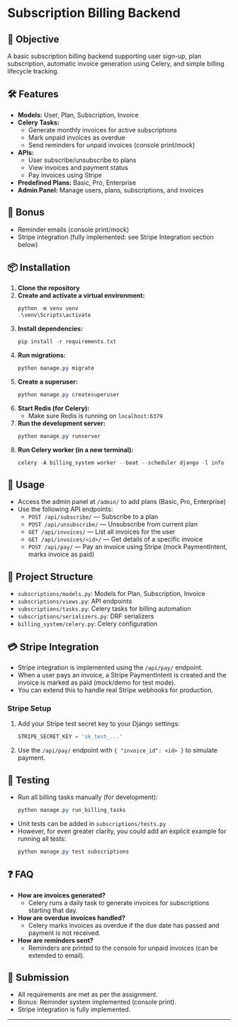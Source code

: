 # Subscription Billing Backend

## 📌 Objective
A basic subscription billing backend supporting user sign-up, plan subscription, automatic invoice generation using Celery, and simple billing lifecycle tracking.

## 🛠️ Features
- **Models:** User, Plan, Subscription, Invoice
- **Celery Tasks:**
  - Generate monthly invoices for active subscriptions
  - Mark unpaid invoices as overdue
  - Send reminders for unpaid invoices (console print/mock)
- **APIs:**
  - User subscribe/unsubscribe to plans
  - View invoices and payment status
  - Pay invoices using Stripe
- **Predefined Plans:** Basic, Pro, Enterprise
- **Admin Panel:** Manage users, plans, subscriptions, and invoices

## 🚀 Bonus
- Reminder emails (console print/mock)
- Stripe integration (fully implemented: see Stripe Integration section below)

## 📦 Installation
1. **Clone the repository**
2. **Create and activate a virtual environment:**
   ```powershell
   python -m venv venv
   .\venv\Scripts\activate
   ```
3. **Install dependencies:**
   ```powershell
   pip install -r requirements.txt
   ```
4. **Run migrations:**
   ```powershell
   python manage.py migrate
   ```
5. **Create a superuser:**
   ```powershell
   python manage.py createsuperuser
   ```
6. **Start Redis (for Celery):**
   - Make sure Redis is running on `localhost:6379`
7. **Run the development server:**
   ```powershell
   python manage.py runserver
   ```
8. **Run Celery worker (in a new terminal):**
   ```powershell
   celery -A billing_system worker --beat --scheduler django -l info
   ```

## 🧪 Usage
- Access the admin panel at `/admin/` to add plans (Basic, Pro, Enterprise)
- Use the following API endpoints:
  - `POST /api/subscribe/` — Subscribe to a plan
  - `POST /api/unsubscribe/` — Unsubscribe from current plan
  - `GET /api/invoices/` — List all invoices for the user
  - `GET /api/invoices/<id>/` — Get details of a specific invoice
  - `POST /api/pay/` — Pay an invoice using Stripe (mock PaymentIntent, marks invoice as paid)

## 📝 Project Structure
- `subscriptions/models.py`: Models for Plan, Subscription, Invoice
- `subscriptions/views.py`: API endpoints
- `subscriptions/tasks.py`: Celery tasks for billing automation
- `subscriptions/serializers.py`: DRF serializers
- `billing_system/celery.py`: Celery configuration

## 💳 Stripe Integration
- Stripe integration is implemented using the `/api/pay/` endpoint.
- When a user pays an invoice, a Stripe PaymentIntent is created and the invoice is marked as paid (mock/demo for test mode).
- You can extend this to handle real Stripe webhooks for production.

### Stripe Setup
1. Add your Stripe test secret key to your Django settings:
   ```python
   STRIPE_SECRET_KEY = 'sk_test_...'
   ```
2. Use the `/api/pay/` endpoint with `{ "invoice_id": <id> }` to simulate payment.

## 🧩 Testing
- Run all billing tasks manually (for development):
  ```powershell
  python manage.py run_billing_tasks
  ```
- Unit tests can be added in `subscriptions/tests.py`
- However, for even greater clarity, you could add an explicit example for running all tests:
  ```powershell
  python manage.py test subscriptions
  ```

## ❓ FAQ
- **How are invoices generated?**
  - Celery runs a daily task to generate invoices for subscriptions starting that day.
- **How are overdue invoices handled?**
  - Celery marks invoices as overdue if the due date has passed and payment is not received.
- **How are reminders sent?**
  - Reminders are printed to the console for unpaid invoices (can be extended to email).

## 📄 Submission
- All requirements are met as per the assignment.
- Bonus: Reminder system implemented (console print).
- Stripe integration is fully implemented.

---
